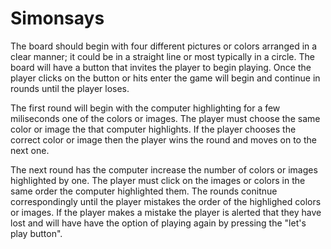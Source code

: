 # Simonsays

The board should begin with four different pictures or colors arranged in a clear manner; it could be in a straight line or most typically in a circle. The board will have a button that invites the player to begin playing.  Once the player clicks on the button or hits enter the game will begin and continue in rounds until the player loses.

The first round will begin with the computer highlighting for a few miliseconds one of the colors or images.  The player must choose the same color or image the that computer highlights.  If the player chooses the correct color or image then the player wins the round and moves on to the next one.

The next round has the computer increase the number of colors or images highlighted by one.  The player must click on the images or colors in the same order the computer highlighted them.  The rounds conitnue correspondingly until the player mistakes the order of the highlighed colors or images.  If the player makes a mistake the player is alerted that they have lost and will have have the option of playing again by pressing the "let's play button".

